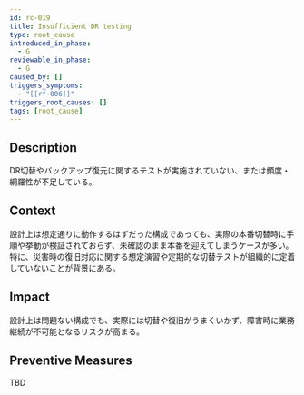 ```yaml
---
id: rc-019
title: Insufficient DR testing
type: root_cause
introduced_in_phase:
  - G
reviewable_in_phase:
  - G
caused_by: []
triggers_symptoms:
  - "[[rf-006]]"
triggers_root_causes: []
tags: [root_cause]
---
```


## Description
DR切替やバックアップ復元に関するテストが実施されていない、または頻度・網羅性が不足している。

## Context
設計上は想定通りに動作するはずだった構成であっても、実際の本番切替時に手順や挙動が検証されておらず、未確認のまま本番を迎えてしまうケースが多い。  
特に、災害時の復旧対応に関する想定演習や定期的な切替テストが組織的に定着していないことが背景にある。

## Impact
設計上は問題ない構成でも、実際には切替や復旧がうまくいかず、障害時に業務継続が不可能となるリスクが高まる。

## Preventive Measures
TBD